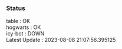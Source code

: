 ### Status


table : OK  
hogwarts : OK  
icy-bot : DOWN  
Latest Update : 2023-08-08 21:07:56.395125
